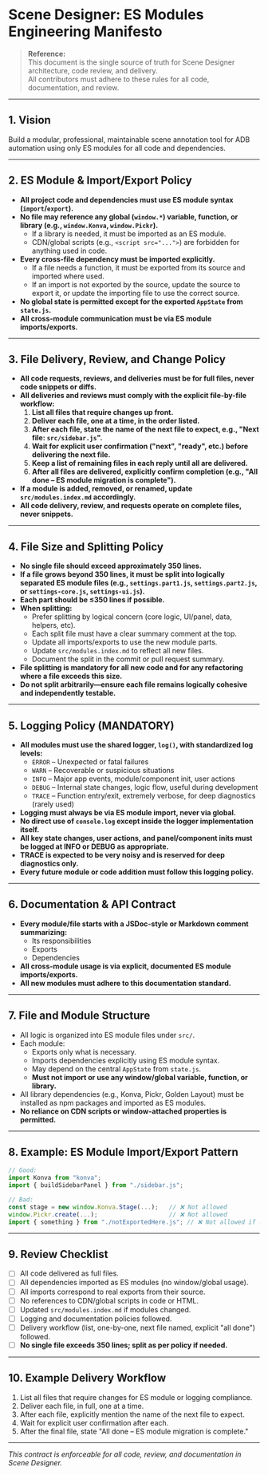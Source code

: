 # Scene Designer: ES Modules Engineering Manifesto

> **Reference:**  
> This document is the single source of truth for Scene Designer architecture, code review, and delivery.  
> All contributors must adhere to these rules for all code, documentation, and review.

---

## 1. Vision

Build a modular, professional, maintainable scene annotation tool for ADB automation using only ES modules for all code and dependencies.

---

## 2. ES Module & Import/Export Policy

- **All project code and dependencies must use ES module syntax (`import`/`export`).**
- **No file may reference any global (`window.*`) variable, function, or library (e.g., `window.Konva`, `window.Pickr`).**
    - If a library is needed, it must be imported as an ES module.
    - CDN/global scripts (e.g., `<script src="...">`) are forbidden for anything used in code.
- **Every cross-file dependency must be imported explicitly.**
    - If a file needs a function, it must be exported from its source and imported where used.
    - If an import is not exported by the source, update the source to export it, or update the importing file to use the correct source.
- **No global state is permitted except for the exported `AppState` from `state.js`.**
- **All cross-module communication must be via ES module imports/exports.**

---

## 3. File Delivery, Review, and Change Policy

- **All code requests, reviews, and deliveries must be for full files, never code snippets or diffs.**
- **All deliveries and reviews must comply with the explicit file-by-file workflow:**
    1. **List all files that require changes up front.**
    2. **Deliver each file, one at a time, in the order listed.**
    3. **After each file, state the name of the next file to expect, e.g., "Next file: `src/sidebar.js`".**
    4. **Wait for explicit user confirmation ("next", "ready", etc.) before delivering the next file.**
    5. **Keep a list of remaining files in each reply until all are delivered.**
    6. **After all files are delivered, explicitly confirm completion (e.g., "All done – ES module migration is complete").**
- **If a module is added, removed, or renamed, update `src/modules.index.md` accordingly.**
- **All code delivery, review, and requests operate on complete files, never snippets.**

---

## 4. File Size and Splitting Policy

- **No single file should exceed approximately 350 lines.**
- **If a file grows beyond 350 lines, it must be split into logically separated ES module files (e.g., `settings.part1.js`, `settings.part2.js`, or `settings-core.js`, `settings-ui.js`).**
- **Each part should be ≤350 lines if possible.**
- **When splitting:**
    - Prefer splitting by logical concern (core logic, UI/panel, data, helpers, etc).
    - Each split file must have a clear summary comment at the top.
    - Update all imports/exports to use the new module parts.
    - Update `src/modules.index.md` to reflect all new files.
    - Document the split in the commit or pull request summary.
- **File splitting is mandatory for all new code and for any refactoring where a file exceeds this size.**
- **Do not split arbitrarily—ensure each file remains logically cohesive and independently testable.**

---

## 5. Logging Policy (MANDATORY)

- **All modules must use the shared logger, `log()`, with standardized log levels:**
    - `ERROR` – Unexpected or fatal failures
    - `WARN` – Recoverable or suspicious situations
    - `INFO` – Major app events, module/component init, user actions
    - `DEBUG` – Internal state changes, logic flow, useful during development
    - `TRACE` – Function entry/exit, extremely verbose, for deep diagnostics (rarely used)
- **Logging must always be via ES module import, never via global.**
- **No direct use of `console.log` except inside the logger implementation itself.**
- **All key state changes, user actions, and panel/component inits must be logged at INFO or DEBUG as appropriate.**
- **TRACE is expected to be very noisy and is reserved for deep diagnostics only.**
- **Every future module or code addition must follow this logging policy.**

---

## 6. Documentation & API Contract

- **Every module/file starts with a JSDoc-style or Markdown comment summarizing:**
    - Its responsibilities
    - Exports
    - Dependencies
- **All cross-module usage is via explicit, documented ES module imports/exports.**
- **All new modules must adhere to this documentation standard.**

---

## 7. File and Module Structure

- All logic is organized into ES module files under `src/`.
- Each module:
    - Exports only what is necessary.
    - Imports dependencies explicitly using ES module syntax.
    - May depend on the central `AppState` from `state.js`.
    - **Must not import or use any window/global variable, function, or library.**
- All library dependencies (e.g., Konva, Pickr, Golden Layout) must be installed as npm packages and imported as ES modules.
- **No reliance on CDN scripts or window-attached properties is permitted.**

---

## 8. Example: ES Module Import/Export Pattern

```js
// Good:
import Konva from "konva";
import { buildSidebarPanel } from "./sidebar.js";

// Bad:
const stage = new window.Konva.Stage(...);   // ❌ Not allowed
window.Pickr.create(...);                    // ❌ Not allowed
import { something } from "./notExportedHere.js"; // ❌ Not allowed if not actually exported
```

---

## 9. Review Checklist

- [ ] All code delivered as full files.
- [ ] All dependencies imported as ES modules (no window/global usage).
- [ ] All imports correspond to real exports from their source.
- [ ] No references to CDN/global scripts in code or HTML.
- [ ] Updated `src/modules.index.md` if modules changed.
- [ ] Logging and documentation policies followed.
- [ ] Delivery workflow (list, one-by-one, next file named, explicit "all done") followed.
- [ ] **No single file exceeds 350 lines; split as per policy if needed.**

---

## 10. Example Delivery Workflow

1. List all files that require changes for ES module or logging compliance.
2. Deliver each file, in full, one at a time.
3. After each file, explicitly mention the name of the next file to expect.
4. Wait for explicit user confirmation after each.
5. After the final file, state "All done – ES module migration is complete."

---

_This contract is enforceable for all code, review, and documentation in Scene Designer._
